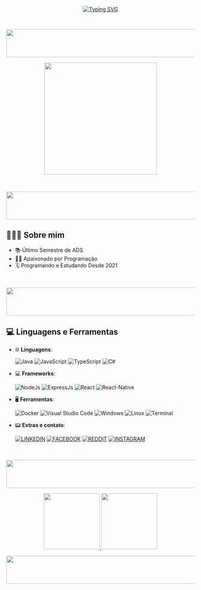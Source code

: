 <p align="center">
<a href="https://git.io/typing-svg"><img src="https://readme-typing-svg.demolab.com?font=JetBrains+Mono&weight=600&size=25&pause=1000&color=37F741&width=465&lines=Eai%3F+Me+chamo+Guilherme+Andreta" alt="Typing SVG" /></a>
</p>

</br>
<p align="center">
<img src="https://media2.giphy.com/media/7BwPfsPE5xFfWE2U47/giphy.gif?cid=6c09b9522yb82ufrwghfn5foo88lk3dhfkydnz9gjpjo897v&ep=v1_internal_gif_by_id&rid=giphy.gif&ct=s" style="width: 1500px; height: 75px;">
<br>
<p align="center">
<img src="https://raw.githubusercontent.com/gist/mahmudinm/47588cab5af928d2c8a2976d90216ea7/raw/88f20c9d749d756be63f22b09f3c4ac570bc5101/programming.gif" style="height: 300px;">
<p align="center">
</p>
</br>
<p align="center">
<img src="https://media2.giphy.com/media/7BwPfsPE5xFfWE2U47/giphy.gif?cid=6c09b9522yb82ufrwghfn5foo88lk3dhfkydnz9gjpjo897v&ep=v1_internal_gif_by_id&rid=giphy.gif&ct=s" style="width: 1500px; height: 75px;">

## 👨🏻‍💻 Sobre mim 

- :books: Último Semestre de ADS
- :technologist: Apaixonado por Programação
- :spiral_calendar: Programando e Estudando Desde 2021
	

</br>
<p align="center">
<img src="https://media2.giphy.com/media/7BwPfsPE5xFfWE2U47/giphy.gif?cid=6c09b9522yb82ufrwghfn5foo88lk3dhfkydnz9gjpjo897v&ep=v1_internal_gif_by_id&rid=giphy.gif&ct=s" style="width: 1500px; height: 75px;">


## 💻 Linguagens e Ferramentas


<p align="center">
	
- :globe_with_meridians: **Linguagens**:
    
    ![Java](https://img.shields.io/badge/Java-ED8B00?style=for-the-badge&logo=openjdk&logoColor=white)
    ![JavaScript](https://img.shields.io/badge/JavaScript-F7DF1E?style=for-the-badge&logo=javascript&logoColor=black)
    ![TypeScript](https://img.shields.io/badge/TypeScript-007ACC?style=for-the-badge&logo=typescript&logoColor=white)
    ![C#](https://img.shields.io/badge/C%23-239120?style=for-the-badge&logo=c-sharp&logoColor=white)

- :computer: **Frameworks**:
	
    ![NodeJs](https://img.shields.io/badge/Node.js-43853D?style=for-the-badge&logo=node.js&logoColor=white)
    ![ExpressJs](https://img.shields.io/badge/Express.js-404D59?style=for-the-badge)
    ![React](https://img.shields.io/badge/React-20232A?style=for-the-badge&logo=react&logoColor=61DAFB)	
    ![React-Native](https://img.shields.io/badge/React_Native-20232A?style=for-the-badge&logo=react&logoColor=61DAFB)
	
- :desktop_computer: **Ferramentas**:
	
    ![Docker](https://img.shields.io/badge/Docker-2496ED?style=for-the-badge&logo=docker&logoColor=white)
    ![Visual Studio Code](https://img.shields.io/badge/Visual%20Studio%20Code-0078d7.svg?style=for-the-badge&logo=visual-studio-code&logoColor=white)
    ![Windows](https://img.shields.io/badge/Windows-017AD7?style=for-the-badge&logo=windows&logoColor=white)
    ![Linux](https://img.shields.io/badge/Linux-FCC624?style=for-the-badge&logo=linux&logoColor=black)
    ![Terminal](https://img.shields.io/badge/Terminal-%23054020?style=for-the-badge&logo=gnu-bash&logoColor=white)
     

- :pager: **Extras e contato**:
	

    [![LINKEDIN](https://img.shields.io/badge/LinkedIn-0077B5?style=for-the-badge&logo=linkedin&logoColor=white)](https://www.linkedin.com/in/guilherme-andreta-7486501b2/)
    [![FACEBOOK](https://img.shields.io/badge/Facebook-1877F2?style=for-the-badge&logo=facebook&logoColor=white)](https://www.facebook.com/guilherme.santosandreta)
    [![REDDIT](https://img.shields.io/badge/Reddit-FF4500?style=for-the-badge&logo=reddit&logoColor=white)](https://www.reddit.com/user/NullProgramG)
    [![INSTAGRAM](https://img.shields.io/badge/Instagram-E4405F?style=for-the-badge&logo=instagram&logoColor=white)](https://www.instagram.com/gui.andreta/)
	
<br><br>
<img src="https://media2.giphy.com/media/7BwPfsPE5xFfWE2U47/giphy.gif?cid=6c09b9522yb82ufrwghfn5foo88lk3dhfkydnz9gjpjo897v&ep=v1_internal_gif_by_id&rid=giphy.gif&ct=s" style="width: 1500px; height: 75px;">

<p align="center">
  <a href="#" alt="Estatisticas">
    <img src="https://github-readme-stats.vercel.app/api?username=gui-andreta&theme=dark" style="height: 150px;">
    <img src="https://github-readme-stats.vercel.app/api/top-langs/?username=gui-andreta&hide=html&layout=compact&theme=dark" style="height: 150px;">
  </a>
			
<p align="center">
<img src="https://media2.giphy.com/media/7BwPfsPE5xFfWE2U47/giphy.gif?cid=6c09b9522yb82ufrwghfn5foo88lk3dhfkydnz9gjpjo897v&ep=v1_internal_gif_by_id&rid=giphy.gif&ct=s" style="width: 1500px; height: 75px;">
